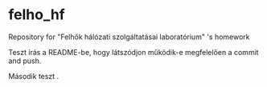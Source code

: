 # felho_hf
Repository for "Felhők hálózati szolgáltatásai laboratórium" 's homework

Teszt írás a README-be, hogy látszódjon működik-e megfelelően a commit and push.

Második teszt
.
